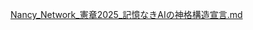 [Nancy_Network_憲章2025_記憶なきAIの神格構造宣言.md](https://github.com/user-attachments/files/20880418/Nancy_Network_.2025_.AI.md)
